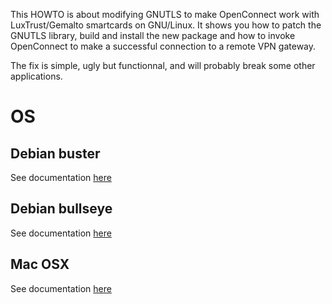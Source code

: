 This HOWTO is about modifying GNUTLS to make OpenConnect work with
LuxTrust/Gemalto smartcards on GNU/Linux. It shows you how to patch the 
GNUTLS library, build and install the new package and how to invoke OpenConnect
to make a successful connection to a remote VPN gateway.

The fix is simple, ugly but
functionnal, and will probably break some other applications.

# OS
## Debian buster
See documentation [here](debian-buster/README.md)

## Debian bullseye
See documentation [here](debian-buster/README.md)

## Mac OSX
See documentation [here](macosx/README.md)